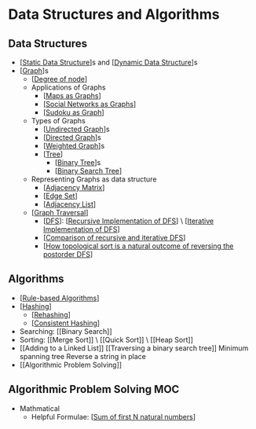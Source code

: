 # Data Structures and Algorithms

## Data Structures

- [[Static Data Structure]]s and [[Dynamic Data Structure]]s
- [[Graph]]s
  - [[Degree of node]]
  - Applications of Graphs
    - [[Maps as Graphs]]
    - [[Social Networks as Graphs]]
    - [[Sudoku as Graph]]
  - Types of Graphs
    - [[Undirected Graph]]s
    - [[Directed Graph]]s
    - [[Weighted Graph]]s
    - [[Tree]]
      - [[Binary Tree]]s
      - [[Binary Search Tree]]
  - Representing Graphs as data structure
    - [[Adjacency Matrix]]
    - [[Edge Set]]
    - [[Adjacency List]]
  - [[Graph Traversal]]
    - [[DFS]]: [[Recursive Implementation of DFS]] \ [[Iterative Implementation of DFS]]
    - [[Comparison of recursive and iterative DFS]]
    - [[How topological sort is a natural outcome of reversing the postorder DFS]]

## Algorithms

- [[Rule-based Algorithms]]
- [[Hashing]]
  - [[Rehashing]]
  - [[Consistent Hashing]]
- Searching: [[Binary Search]]
- Sorting: [[Merge Sort]] \ [[Quick Sort]] \ [[Heap Sort]]
- [[Adding to a Linked List]] [[Traversing a binary search tree]]
Minimum spanning tree
Reverse a string in place
- [[Algorithmic Problem Solving]]

## Algorithmic Problem Solving MOC

- Mathmatical
  - Helpful Formulae: [[Sum of first N natural numbers]]

[//begin]: # "Autogenerated link references for markdown compatibility"
[Static Data Structure]: <Static Data Structure> "Static Data Structure"
[Dynamic Data Structure]: <Dynamic Data Structure> "Dynamic Data Structure"
[Graph]: Graph "Graphs"
[Degree of node]: <Degree of node> "Degree of node"
[Maps as Graphs]: <Maps as Graphs> "Maps as Graphs"
[Social Networks as Graphs]: <Social Networks as Graphs> "Social Networks as Graphs"
[Sudoku as Graph]: <Sudoku as Graph> "Sudoku as Graph"
[Undirected Graph]: <Undirected Graph> "Undirected Graph"
[Directed Graph]: <Directed Graph> "Directed Graph"
[Weighted Graph]: <Weighted Graph> "Weighted Graph"
[Tree]: Tree "Tree"
[Binary Tree]: <Binary Tree> "Binary Tree"
[Binary Search Tree]: <Binary Search Tree> "Binary Search Tree"
[Adjacency Matrix]: <Adjacency Matrix> "Adjacency Matrix"
[Edge Set]: <Edge Set> "Edge Set"
[Adjacency List]: <Adjacency List> "Adjacency List"
[Graph Traversal]: <Graph Traversal> "Graph Traversal"
[DFS]: DFS "Depth-first Search (DFS)"
[Recursive Implementation of DFS]: <Recursive Implementation of DFS> "Recursive Implementation of DFS"
[Iterative Implementation of DFS]: <Iterative Implementation of DFS> "Iterative Implementation of DFS"
[Comparison of recursive and iterative DFS]: <Comparison of recursive and iterative DFS> "Comparison of recursive and iterative DFS"
[How topological sort is a natural outcome of reversing the postorder DFS]: <How topological sort is a natural outcome of reversing the postorder DFS> "How topological sort is a natural outcome of reversing the postorder DFS"
[Rule-based Algorithms]: <Rule-based Algorithms> "Rule-based Algorithms"
[Hashing]: Hashing "Hashing"
[Rehashing]: Rehashing "Rehashing"
[Consistent Hashing]: <Consistent Hashing> "Consistent Hashing"
[Sum of first N natural numbers]: <Sum of first N natural numbers> "Sum of first N natural numbers"
[//end]: # "Autogenerated link references"
